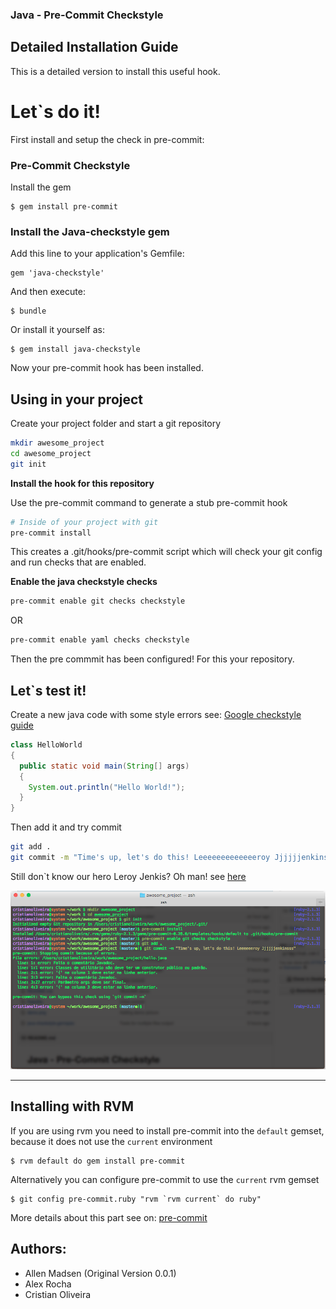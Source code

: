 ### Java - Pre-Commit Checkstyle

## Detailed Installation Guide

This is a detailed version to install this useful hook.

# Let`s do it!

First install and setup the check in pre-commit:
### Pre-Commit Checkstyle
Install the gem

    $ gem install pre-commit

### Install the Java-checkstyle gem

Add this line to your application's Gemfile:

    gem 'java-checkstyle'

And then execute:

    $ bundle

Or install it yourself as:

    $ gem install java-checkstyle

Now your pre-commit hook has been installed.

## Using in your project

Create your project folder and start a git repository

```bash
mkdir awesome_project
cd awesome_project
git init
```
**Install the hook for this repository**

Use the pre-commit command to generate a stub pre-commit hook
```bash
# Inside of your project with git
pre-commit install
```
This creates a .git/hooks/pre-commit script which will check your git config and run checks that are enabled.

**Enable the java checkstyle checks**

``` bash
pre-commit enable git checks checkstyle
```

OR

``` bash
pre-commit enable yaml checks checkstyle
```

Then the pre commmit has been configured! For this your repository.

## Let`s test it!
Create a new java code with some style errors see: [Google checkstyle guide](http://google.github.io/styleguide/javaguide.html)

```java
class HelloWorld
{
  public static void main(String[] args)
  {
    System.out.println("Hello World!");
  }
}
```
Then add it and try commit
``` bash
git add .
git commit -m "Time's up, let's do this! Leeeeeeeeeeeeeroy Jjjjjjenkinsss!!"
```

Still don`t know our hero Leroy Jenkis? Oh man! see [here](https://www.youtube.com/watch?v=LkCNJRfSZBU)

![My awesome change has been catch. Oh boy!](https://raw.githubusercontent.com/CristianOliveiraDaRosa/java-checkstyle/master/demo.png)

---
## Installing with RVM

If you are using rvm you need to install pre-commit into the ```default``` gemset, because it does not use the ```current``` environment

    $ rvm default do gem install pre-commit

Alternatively you can configure pre-commit to use the ```current``` rvm gemset

    $ git config pre-commit.ruby "rvm `rvm current` do ruby"

More details about this part see on:
[pre-commit](https://github.com/jish/pre-commit)

## Authors:
 - Allen Madsen (Original Version 0.0.1)
 - Alex Rocha
 - Cristian Oliveira
